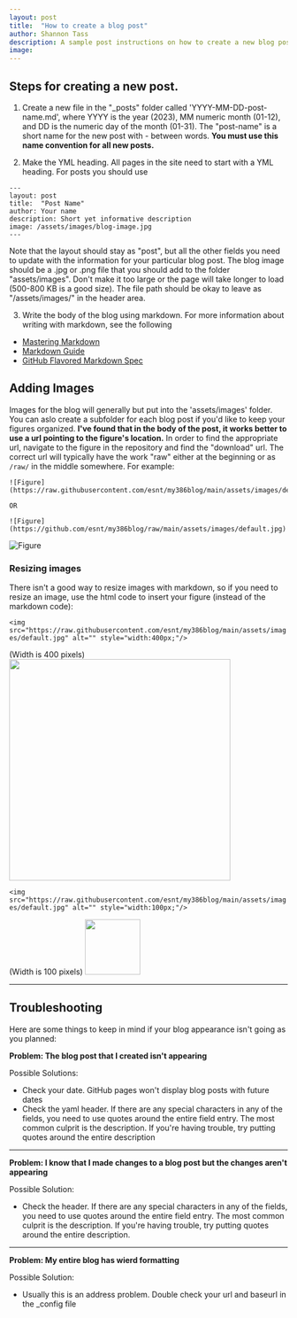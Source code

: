 ```yaml
---
layout: post
title:  "How to create a blog post"
author: Shannon Tass
description: A sample post instructions on how to create a new blog post
image: 
---
```


## Steps for creating a new post.  

1. Create a new file in the "_posts" folder called 'YYYY-MM-DD-post-name.md', where YYYY is the year (2023), MM numeric month (01-12), and DD is the numeric day of the month (01-31).  The "post-name" is a short name for the new post with - between words.  **You must use this name convention for all new posts.**  

2.  Make the YML heading.  All pages in the site need to start with a YML heading.  For posts you should use
```
---
layout: post
title:  "Post Name"
author: Your name
description: Short yet informative description
image: /assets/images/blog-image.jpg
---
```
Note that the layout should stay as "post", but all the other fields you need to update with the information for your particular blog post.  The blog image should be a .jpg or .png file that you should add to the folder "assets/images".  Don't make it too large or the page will take longer to load (500-800 KB is a good size).  The file path should be okay to leave as "/assets/images/" in the header area.  

3.  Write the body of the blog using markdown.  For more information about writing with markdown, see the following 
* [Mastering Markdown](https://guides.github.com/features/mastering-markdown/)
* [Markdown Guide](https://www.markdownguide.org/cheat-sheet/)
* [GitHub Flavored Markdown Spec](https://github.github.com/gfm/)

## Adding Images
Images for the blog will generally but put into the 'assets/images' folder.  You can aslo create a subfolder for each blog post if you'd like to keep your figures organized.  **I've found that in the body of the post, it works better to use a url pointing to the figure's location.**  In order to find the appropriate url, navigate to the figure in the repository and find the "download" url.  The correct url will typically have the work "raw" either at the beginning or as `/raw/` in the middle somewhere. For example:

```
![Figure](https://raw.githubusercontent.com/esnt/my386blog/main/assets/images/default.jpg)

OR

![Figure](https://github.com/esnt/my386blog/raw/main/assets/images/default.jpg)
```

![Figure](https://raw.githubusercontent.com/esnt/my386blog/main/assets/images/default.jpg)

### Resizing images

There isn't a good way to resize images with markdown, so if you need to resize an image, use the html code to insert your figure (instead of the markdown code):

`<img src="https://raw.githubusercontent.com/esnt/my386blog/main/assets/images/default.jpg" alt="" style="width:400px;"/>`

(Width is 400 pixels)
<img src="https://raw.githubusercontent.com/esnt/my386blog/main/assets/images/default.jpg" alt="" style="width:400px;"/>


`<img src="https://raw.githubusercontent.com/esnt/my386blog/main/assets/images/default.jpg" alt="" style="width:100px;"/>`

(Width is 100 pixels)
<img src="https://raw.githubusercontent.com/esnt/my386blog/main/assets/images/default.jpg" alt="" style="width:100px;"/>

---

## Troubleshooting

Here are some things to keep in mind if your blog appearance isn't going as you planned:

**Problem:  The blog post that I created isn't appearing**

Possible Solutions: 
  - Check your date. GitHub pages won't display blog posts with future dates
  - Check the yaml header.  If there are any special characters in any of the fields, you need to use quotes around the entire field entry.  The most common culprit is the description.  If you're having trouble, try putting quotes around the entire description

---

**Problem:  I know that I made changes to a blog post but the changes aren't appearing**

Possible Solution:
  - Check the header.  If there are any special characters in any of the fields, you need to use quotes around the entire field entry.  The most common culprit is the description.  If you're having trouble, try putting quotes around the entire description.

---

**Problem:  My entire blog has wierd formatting**

Possible Solution:
  - Usually this is an address problem.  Double check your url and baseurl in the _config file